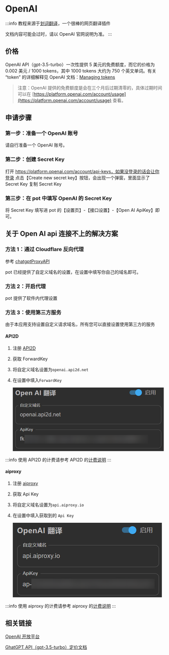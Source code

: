 # OpenAI

:::info
教程来源于[划词翻译](https://hcfy.app/)，一个很棒的网页翻译插件

文档内容可能会过时，请以 OpenAI 官网说明为准。
:::

## 价格

OpenAI API（gpt-3.5-turbo）一次性提供 5 美元的免费额度，而它的价格为 0.002 美元 / 1000 tokens，其中 1000 tokens 大约为 750 个英文单词。有关 “token” 的详细解释见 OpenAI 文档：[Managing tokens](https://platform.openai.com/docs/guides/chat/managing-tokens)

> 注意：OpenAI 提供的免费额度是会在三个月后过期清零的，具体过期时间可以在 [https://platform.openai.com/account/usage](https://platform.openai.com/account/usage) 查看。

## 申请步骤

### 第一步：准备一个 OpenAI 账号

请自行准备一个 OpenAI 账号。

### 第二步：创建 Secret Key

打开 https://platform.openai.com/account/api-keys，如果没登录的话会让你登录
点击【Create new secret key】按钮，会出现一个弹窗，里面显示了 Secret Key
复制 Secret Key

### 第三步：在 pot 中填写 OpenAI 的 Secret Key

将 Secret Key 填写进 pot 的【设置页】-【接口设置】-【Open AI ApiKey】即可。

## 关于 Open AI api 连接不上的解决方案

### 方法 1：通过 Cloudflare 反向代理

参考 [chatgptProxyAPI](https://github.com/x-dr/chatgptProxyAPI)

pot 已经提供了自定义域名的设置，在设置中填写你自己的域名即可。

### 方法 2：开启代理

pot 提供了软件内代理设置

### 方法 3：使用第三方服务

由于本应用支持设置自定义请求域名，所有您可以直接设置使用第三方的服务

#### API2D

1. 注册 [API2D](https://api2d.com/r/186163)
2. 获取 ForwardKey
3. 将自定义域名设置为`openai.api2d.net`
4. 在设置中填入`ForwardKey`

   ![API2D](./asset/API2D.png)

:::info
使用 API2D 的计费请参考 API2D 的[计费说明](https://api2d.com/wiki/doc)
:::

#### aiproxy

1. 注册 [aiproxy](https://aiproxy.io)
2. 获取 Api Key
3. 将自定义域名设置为`api.aiproxy.io`
4. 在设置中填入获取到的 `Api Key`

   ![aiproxy](./asset/aiproxy.png)

:::info
使用 aiproxy 的计费请参考 aiproxy 的[计费说明](https://aiproxy.io/pricing)
:::

## 相关链接

[OpenAI 开放平台](https://platform.openai.com/)

[GhatGPT API（gpt-3.5-turbo）定价文档](https://openai.com/pricing)

